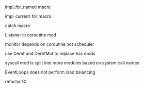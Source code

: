 impl_for_named macro

impl_current_for macro

catch macro

Listener in coroutine mod

monitor depends on coroutine not scheduler

use Deref and DerefMut to replace has mods

syscall mod is split into more modules based on system call names

EventLoops does not perform load balancing

refactor CI